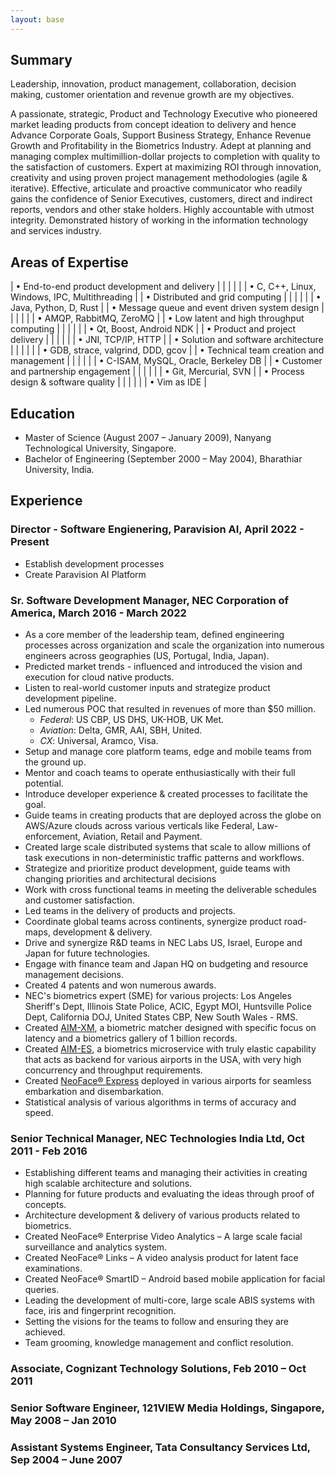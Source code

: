 ```yaml
---
layout: base
---
```


## Summary

Leadership, innovation, product management, collaboration, decision making, customer orientation and revenue growth are my objectives.

A passionate, strategic, Product and Technology Executive who pioneered market leading products from concept ideation to
delivery and hence Advance Corporate Goals, Support Business Strategy, Enhance Revenue Growth and Profitability in the
Biometrics Industry. Adept at planning and managing complex multimillion-dollar projects to completion with quality to
the satisfaction of customers. Expert at maximizing ROI through innovation, creativity and using proven project
management methodologies (agile & iterative). Effective, articulate and proactive communicator who readily gains the
confidence of Senior Executives, customers, direct and indirect reports, vendors and other stake holders. Highly
accountable with utmost integrity. Demonstrated history of working in the information technology and services industry.

## Areas of Expertise

| •   End-to-end product development and delivery  | | | | | | •   C, C++, Linux, Windows, IPC, Multithreading |
| •   Distributed and grid computing               | | | | | | •   Java, Python, D, Rust                       |
| •   Message queue and event driven system design | | | | | | •   AMQP, RabbitMQ, ZeroMQ                      |
| •   Low latent and high throughput computing     | | | | | | •   Qt, Boost, Android NDK                      |
| •   Product and project delivery                 | | | | | | •   JNI, TCP/IP, HTTP                           |
| •   Solution and software architecture           | | | | | | •   GDB, strace, valgrind, DDD, gcov            |
| •   Technical team creation and management       | | | | | | •   C-ISAM, MySQL, Oracle, Berkeley DB          |
| •   Customer and partnership engagement          | | | | | | •   Git, Mercurial, SVN                         |
| •   Process design & software quality            | | | | | | •   Vim as IDE                                  |


## Education

*  Master of Science (August 2007 – January 2009), Nanyang Technological University, Singapore.
*  Bachelor of Engineering (September 2000 – May 2004), Bharathiar University, India.

## Experience

### Director - Software Engienering, Paravision AI, April 2022 - Present

* Establish development processes
* Create Paravision AI Platform

### Sr. Software Development Manager, NEC Corporation of America, March 2016 - March 2022

*  As a core member of the leadership team, defined engineering processes across organization and scale the organization into numerous engineers across geographies (US, Portugal, India, Japan).
*  Predicted market trends - influenced and introduced the vision and execution for cloud native products.
*  Listen to real-world customer inputs and strategize product development pipeline.
*  Led numerous POC that resulted in revenues of more than $50 million.
    - *Federal*: US CBP, US DHS, UK-HOB, UK Met.
    - *Aviation*: Delta, GMR, AAI, SBH, United.
    - *CX*: Universal, Aramco, Visa.
*  Setup and manage core platform teams, edge and mobile teams from the ground up.
*  Mentor and coach teams to operate enthusiastically with their full potential.
*  Introduce developer experience & created processes to facilitate the goal.
*  Guide teams in creating products that are deployed across the globe on AWS/Azure clouds across various verticals like Federal, Law-enforcement, Aviation, Retail and Payment.
*  Created large scale distributed systems that scale to allow millions of task executions in non-deterministic traffic patterns and workflows.
*  Strategize and prioritize product development, guide teams with changing priorities and architectural decisions
*  Work with cross functional teams in meeting the deliverable schedules and customer satisfaction.
*  Led teams in the delivery of products and projects.
*  Coordinate global teams across continents, synergize product road-maps, development & delivery.
*  Drive and synergize R&D teams in NEC Labs US, Israel, Europe and Japan for future technologies.
*  Engage with finance team and Japan HQ on budgeting and resource management decisions.
*  Created 4 patents and won numerous awards.
*  NEC's biometrics expert (SME) for various projects: Los Angeles Sheriff's Dept, Illinois State Police, ACIC, Egypt MOI, Huntsville Police Dept, California DOJ, United States CBP, New South Wales - RMS.
*  Created [AIM-XM](https://www.necam.com/AdvancedRecognitionSystems/Products/AIMXM/), a biometric matcher designed with specific focus on latency and a biometrics gallery of 1 billion records.
*  Created [AIM-ES](https://www.necam.com/AdvancedRecognitionSystems/Products/AIMES/), a biometrics microservice with truly elastic capability that acts as backend for various airports in the USA, with very high concurrency and throughput requirements.
*  Created [NeoFace®
Express](https://www.necam.com/AdvancedRecognitionSystems/Products/FacialRecognition/Solutions/NeoFaceExpress/) deployed in various airports for seamless embarkation and disembarkation.
*  Statistical analysis of various algorithms in terms of accuracy and speed.

### Senior Technical Manager, NEC Technologies India Ltd, Oct 2011 - Feb 2016

*  Establishing different teams and managing their activities in creating high scalable architecture and solutions.
*  Planning for future products and evaluating the ideas through proof of concepts.
*  Architecture development & delivery of various products related to biometrics.
*  Created NeoFace® Enterprise Video Analytics – A large scale facial surveillance and analytics system.
*  Created NeoFace® Links – A video analysis product for latent face examinations.
*  Created NeoFace® SmartID – Android based mobile application for facial queries.
*  Leading the development of multi-core, large scale ABIS systems with face, iris and fingerprint recognition.
*  Setting the visions for the teams to follow and ensuring they are achieved.
*  Team grooming, knowledge management and conflict resolution.

### Associate, Cognizant Technology Solutions, Feb 2010 – Oct 2011
### Senior Software Engineer, 121VIEW Media Holdings, Singapore, May 2008 – Jan 2010
### Assistant Systems Engineer, Tata Consultancy Services Ltd, Sep 2004 – June 2007

